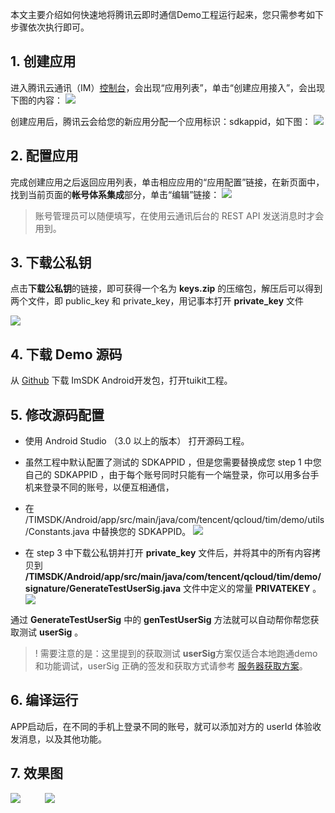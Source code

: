 
本文主要介绍如何快速地将腾讯云即时通信Demo工程运行起来，您只需参考如下步骤依次执行即可。

## 1. 创建应用
进入腾讯云通讯（IM）[控制台](https://console.cloud.tencent.com/avc)，会出现“应用列表”，单击“创建应用接入”，会出现下图的内容：
![](https://main.qcloudimg.com/raw/27314e92cd2972a8eada8cfba4055ac6.png)

创建应用后，腾讯云会给您的新应用分配一个应用标识：sdkappid，如下图：
![](https://main.qcloudimg.com/raw/826b903373db7cff2adebec6fa3a40a8.png)

## 2. 配置应用
完成创建应用之后返回应用列表，单击相应应用的“应用配置”链接，在新页面中，找到当前页面的**帐号体系集成**部分，单击“编辑”链接：
![](https://main.qcloudimg.com/raw/e3ce0ef527d2d4f8d0b3a0f69cefa78e.png)

>账号管理员可以随便填写，在使用云通讯后台的 REST API 发送消息时才会用到。

## 3. 下载公私钥
点击**下载公私钥**的链接，即可获得一个名为 **keys.zip** 的压缩包，解压后可以得到两个文件，即 public_key 和 private_key，用记事本打开 **private_key** 文件

![](https://cdn.nlark.com/yuque/0/2019/png/367185/1560754603263-3d124499-78ea-4937-ba0d-7c34ef8b06d6.png#align=left&display=inline&height=1192&name=Snip20190613_29.png&originHeight=1192&originWidth=2526&size=956436&status=done&width=2526)



## 4. 下载 Demo 源码
从 [Github](https://github.com/tencentyun/TIMSDK/tree/master/Android) 下载 ImSDK Android开发包，打开tuikit工程。

## 5. 修改源码配置
- 使用 Android Studio （3.0 以上的版本）  打开源码工程。

- 虽然工程中默认配置了测试的 SDKAPPID ，但是您需要替换成您 step 1 中您自己的 SDKAPPID ，由于每个账号同时只能有一个端登录，你可以用多台手机来登录不同的账号，以便互相通信，

- 在 /TIMSDK/Android/app/src/main/java/com/tencent/qcloud/tim/demo/utils/Constants.java 中替换您的 SDKAPPID。
![](https://main.qcloudimg.com/raw/260d0bea33a644b519fd11d612df770b.png)

- 在 step 3 中下载公私钥并打开 **private_key** 文件后，并将其中的所有内容拷贝到 **/TIMSDK/Android/app/src/main/java/com/tencent/qcloud/tim/demo/signature/GenerateTestUserSig.java** 文件中定义的常量 **PRIVATEKEY** 。
![](https://main.qcloudimg.com/raw/d9e6f60bbe4b6c23fa3886ab16a4afd3.png)

通过 **GenerateTestUserSig** 中的 **genTestUserSig** 方法就可以自动帮你帮您获取测试 **userSig** 。

> ! 需要注意的是：这里提到的获取测试 **userSig**方案仅适合本地跑通demo和功能调试，userSig 正确的签发和获取方式请参考 [服务器获取方案](https://cloud.tencent.com/document/product/269/1507)。

## 6. 编译运行
APP启动后，在不同的手机上登录不同的账号，就可以添加对方的 userId 体验收发消息，以及其他功能。

## 7. 效果图

![](https://cdn.nlark.com/yuque/0/2019/gif/367185/1560518740493-e5a89223-4cb4-44df-a9a5-665e78b67983.gif#align=left&display=inline&height=674&name=%E4%BC%9A%E8%AF%9D%E5%88%97%E8%A1%A8.gif&originHeight=674&originWidth=380&size=319844&status=done&width=380)&nbsp;&nbsp;&nbsp;&nbsp;&nbsp;&nbsp;&nbsp;&nbsp;&nbsp;            ![](https://cdn.nlark.com/yuque/0/2019/gif/367185/1560519391978-f7dbd5fa-8ee7-4b4c-9e71-c7e8d6c5b01b.gif#align=left&display=inline&height=674&name=%E8%81%8A%E5%A4%A9%E6%BC%94%E7%A4%BA.gif&originHeight=674&originWidth=380&size=918355&status=done&width=380)



